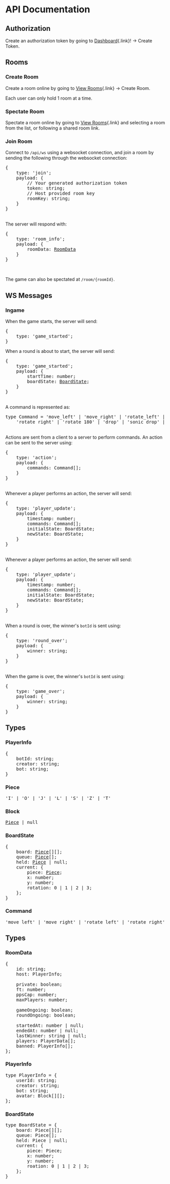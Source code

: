 # API Documentation

## Authorization

Create an authorization token by going to [Dashboard](/dashboard){.link}! -> Create Token.

## Rooms

### Create Room

Create a room online by going to [View Rooms](/rooms){.link} -> Create Room.

Each user can only hold 1 room at a time.

### Spectate Room

Spectate a room online by going to [View Rooms](/rooms){.link} and selecting a room from the list, or following a shared room link.

### Join Room

Connect to `/api/ws` using a websocket connection, and join a room by sending the following through the websocket connection:

<pre class='code'>
{
    type: 'join';
    payload: {
        <span class="comment">// Your generated authorization token</span>
        token: string;
        <span class="comment">// Host provided room key</span>
        roomKey: string;
    }
}
</pre>

\
The server will respond with:

<pre class='code'>
{
    type: 'room_info';
    payload: {
        roomData: <a href="#roomdata" class="type-link">RoomData</a>
    }
}
</pre>

<br />


The game can also be spectated at `/room/{roomId}`.

## WS Messages

### Ingame
When the game starts, the server will send:
<pre class='code'>
{
    type: 'game_started';
}
</pre>

When a round is about to start, the server will send:
<pre class='code'>
{
    type: 'game_started';
    payload: {
        startTime: number;
        boardState: <a href="#boardstate" class="type-link">BoardState</a>;
    }
}
</pre>

\
A command is represented as:

<pre class='code'>
type Command = 'move_left' | 'move_right' | 'rotate_left' |
    'rotate_right' | 'rotate_180' | 'drop' | 'sonic_drop' | 'hard_drop';
</pre>

\
Actions are sent from a client to a server to perform commands. An action can be sent to the server using:

<pre class='code'>
{
    type: 'action';
    payload: {
        commands: Command[];
    }
}
</pre>

\
Whenever a player performs an action, the server will send:

<pre class='code'>
{
    type: 'player_update';
    payload: {
        timestamp: number;
        commands: Command[];
        initialState: BoardState;
        newState: BoardState;
    }
}
</pre>

\
Whenever a player performs an action, the server will send:

<pre class='code'>
{
    type: 'player_update';
    payload: {
        timestamp: number;
        commands: Command[];
        initialState: BoardState;
        newState: BoardState;
    }
}
</pre>

\
When a round is over, the winner's `botId` is sent using:

<pre class='code'>
{
    type: 'round_over';
    payload: {
        winner: string;
    }
}
</pre>

\
When the game is over, the winner's `botId` is sent using:

<pre class='code'>
{
    type: 'game_over';
    payload: {
        winner: string;
    }
}
</pre>

## Types

### PlayerInfo

<pre class='code'>
{
    botId: string;
    creator: string;
    bot: string;
}
</pre>

### Piece

<pre class='code'>
'I' | 'O' | 'J' | 'L' | 'S' | 'Z' | 'T'
</pre>

### Block
<pre class='code'>
<a href="#piece" class="type-link">Piece</a> | null
</pre>

### BoardState

<pre class='code'>
{
    board: <a href="#piece" class="type-link">Piece</a>[][];
    queue: <a href="#piece" class="type-link">Piece</a>[];
    held: <a href="#piece" class="type-link">Piece</a> | null;
    current: {
        piece: <a href="#piece" class="type-link">Piece</a>;
        x: number;
        y: number;
        rotation: 0 | 1 | 2 | 3;
    };
}
</pre>

### Command

<pre class='code'>
'move_left' | 'move_right' | 'rotate_left' | 'rotate_right' | 'rotate_180' | 'drop' | 'sonic_drop' | 'hard_drop'
</pre>

## Types
### RoomData
<pre class='code'>
{
	id: string;
	host: PlayerInfo;

    private: boolean;
	ft: number;
	ppsCap: number;
	maxPlayers: number;
	
    gameOngoing: boolean;
	roundOngoing: boolean;

	startedAt: number | null;
	endedAt: number | null;
	lastWinner: string | null;
	players: PlayerData[];
	banned: PlayerInfo[];
};
</pre>

### PlayerInfo
<pre class='code'>
type PlayerInfo = {
	userId: string;
	creator: string;
	bot: string;
	avatar: Block[][];
};
</pre>

### BoardState
<pre class='code'>
type BoardState = {
    board: Piece[][];
    queue: Piece[];
    held: Piece | null;
    current: {
        piece: Piece;
        x: number;
        y: number;
        roation: 0 | 1 | 2 | 3;
    };
}
</pre>